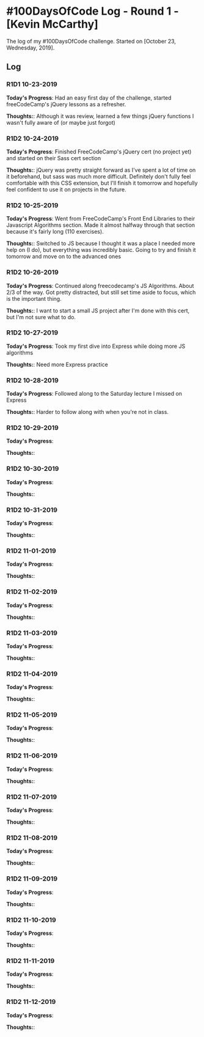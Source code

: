 # #100DaysOfCode Log - Round 1 - [Kevin McCarthy]

The log of my #100DaysOfCode challenge. Started on [October 23, Wednesday, 2019].

## Log

### R1D1 10-23-2019
**Today's Progress**: Had an easy first day of the challenge, started freeCodeCamp's jQuery lessons as a refresher. 

**Thoughts:**: Although it was review, learned a few things jQuery functions I wasn't fully aware of (or maybe just forgot)

### R1D2 10-24-2019
**Today's Progress**: Finished FreeCodeCamp's jQuery cert (no project yet) and started on their Sass cert section    

**Thoughts:**: jQuery was pretty straight forward as I've spent a lot of time on it beforehand, but sass was much more difficult.
Definitely don't fully feel comfortable with this CSS extension, but I'll finish it tomorrow and hopefully feel confident to use 
it on projects in the future.

### R1D2 10-25-2019
**Today's Progress**: Went from FreeCodeCamp's Front End Libraries to their Javascript Algorithms section. Made it almost halfway through that section because it's fairly long (110 exercises). 

**Thoughts:**: Switched to JS because I thought it was a place I needed more help on (I do), but everything was incredibly basic. Going to try and finish it tomorrow and move on to the advanced ones

### R1D2 10-26-2019
**Today's Progress**: Continued along freecodecamp's JS Algorithms. About 2/3 of the way. Got pretty distracted, but still set time 
aside to focus, which is the important thing.

**Thoughts:**: I want to start a small JS project after I'm done with this cert, but I'm not sure what to do. 

### R1D2 10-27-2019
**Today's Progress**: Took my first dive into Express while doing more JS algorithms 

**Thoughts:**: Need more Express practice

### R1D2 10-28-2019
**Today's Progress**: Followed along to the Saturday lecture I missed on Express

**Thoughts:**: Harder to follow along with when you're not in class.

### R1D2 10-29-2019
**Today's Progress**: 

**Thoughts:**: 

### R1D2 10-30-2019
**Today's Progress**: 

**Thoughts:**: 

### R1D2 10-31-2019
**Today's Progress**: 

**Thoughts:**: 

### R1D2 11-01-2019
**Today's Progress**: 

**Thoughts:**: 

### R1D2 11-02-2019
**Today's Progress**: 

**Thoughts:**: 

### R1D2 11-03-2019
**Today's Progress**: 

**Thoughts:**: 

### R1D2 11-04-2019
**Today's Progress**: 

**Thoughts:**: 

### R1D2 11-05-2019
**Today's Progress**: 

**Thoughts:**: 

### R1D2 11-06-2019
**Today's Progress**: 

**Thoughts:**: 

### R1D2 11-07-2019
**Today's Progress**: 

**Thoughts:**: 

### R1D2 11-08-2019
**Today's Progress**: 

**Thoughts:**: 

### R1D2 11-09-2019
**Today's Progress**: 

**Thoughts:**: 

### R1D2 11-10-2019
**Today's Progress**: 

**Thoughts:**: 

### R1D2 11-11-2019
**Today's Progress**: 

**Thoughts:**: 

### R1D2 11-12-2019
**Today's Progress**: 

**Thoughts:**: 



